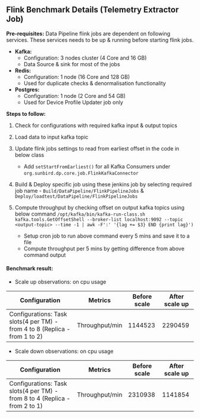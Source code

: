 
## Flink Benchmark Details (Telemetry Extractor Job) ##

**Pre-requisites:** Data Pipeline flink jobs are dependent on following services. These services needs to be up & running before starting flink jobs.

- **Kafka:**
   - Configuration: 3 nodes cluster (4 Core and 16 GB)
   - Data Source & sink for most of the jobs
- **Redis:**
   - Configuration: 1 node (16 Core and 128 GB)
   - Used for duplicate checks & denormalisation functionality
- **Postgres:**
   - Configuration: 1 node (2 Core and 54 GB)
   - Used for Device Profile Updater job only

**Steps to follow:**
1. Check for configurations with required kafka input & output topics
2. Load data to input kafka topic
3. Update flink jobs settings to read from earliest offset in the code in below class 
   - Add ``setStartFromEarliest()`` for all Kafka Consumers under ``org.sunbird.dp.core.job.FlinkKafkaConnector``

4. Build & Deploy specific job using these jenkins job by selecting required job name - ```Build/DataPipeline/FlinkPipelineJobs``` & ```Deploy/loadtest/DataPipeline/FlinkPipelineJobs```
5. Compute throughput by checking offset on output kafka topics using below command 
```/opt/kafka/bin/kafka-run-class.sh kafka.tools.GetOffsetShell --broker-list localhost:9092 --topic <output-topic> --time -1 | awk -F':' '{lag += $3} END {print lag}')```
   - Setup cron job to run above command every 5 mins and save it to a file
   - Compute throughput per 5 mins by getting difference from above command output


#### Benchmark result: ####

  - Scale up observations: on cpu usage
         
  |Configuration | Metrics | Before scale	| After scale up |
  |------  |--------|----------------|------------|
  | Configurations: Task slots(4 per TM) - from 4 to 8 (Replica - from 1 to 2)| Throughput/min| 1144523| 2290459|
         
  - Scale down observations: on cpu usage

 |Configuration | Metrics | Before scale	| After scale up |
 |------  |--------|----------------|------------|
 | Configurations: Task slots(4 per TM) - from 8 to 4 (Replica - from 2 to 1)| Throughput/min| 2310938| 1141854|
